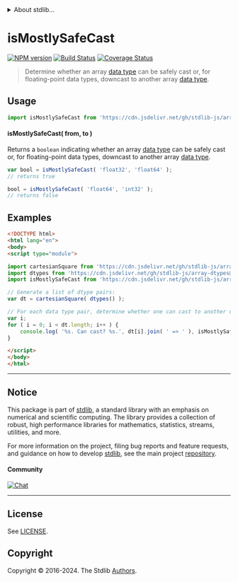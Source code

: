 <!--

@license Apache-2.0

Copyright (c) 2024 The Stdlib Authors.

Licensed under the Apache License, Version 2.0 (the "License");
you may not use this file except in compliance with the License.
You may obtain a copy of the License at

   http://www.apache.org/licenses/LICENSE-2.0

Unless required by applicable law or agreed to in writing, software
distributed under the License is distributed on an "AS IS" BASIS,
WITHOUT WARRANTIES OR CONDITIONS OF ANY KIND, either express or implied.
See the License for the specific language governing permissions and
limitations under the License.

-->


<details>
  <summary>
    About stdlib...
  </summary>
  <p>We believe in a future in which the web is a preferred environment for numerical computation. To help realize this future, we've built stdlib. stdlib is a standard library, with an emphasis on numerical and scientific computation, written in JavaScript (and C) for execution in browsers and in Node.js.</p>
  <p>The library is fully decomposable, being architected in such a way that you can swap out and mix and match APIs and functionality to cater to your exact preferences and use cases.</p>
  <p>When you use stdlib, you can be absolutely certain that you are using the most thorough, rigorous, well-written, studied, documented, tested, measured, and high-quality code out there.</p>
  <p>To join us in bringing numerical computing to the web, get started by checking us out on <a href="https://github.com/stdlib-js/stdlib">GitHub</a>, and please consider <a href="https://opencollective.com/stdlib">financially supporting stdlib</a>. We greatly appreciate your continued support!</p>
</details>

# isMostlySafeCast

[![NPM version][npm-image]][npm-url] [![Build Status][test-image]][test-url] [![Coverage Status][coverage-image]][coverage-url] <!-- [![dependencies][dependencies-image]][dependencies-url] -->

> Determine whether an array [data type][@stdlib/array/dtypes] can be safely cast or, for floating-point data types, downcast to another array [data type][@stdlib/array/dtypes].

<!-- Section to include introductory text. Make sure to keep an empty line after the intro `section` element and another before the `/section` close. -->

<section class="intro">

</section>

<!-- /.intro -->

<!-- Package usage documentation. -->



<section class="usage">

## Usage

```javascript
import isMostlySafeCast from 'https://cdn.jsdelivr.net/gh/stdlib-js/array-base-assert-is-mostly-safe-data-type-cast@v0.2.0-esm/index.mjs';
```

#### isMostlySafeCast( from, to )

Returns a `boolean` indicating whether an array [data type][@stdlib/array/dtypes] can be safely cast or, for floating-point data types, downcast to another array [data type][@stdlib/array/dtypes].

```javascript
var bool = isMostlySafeCast( 'float32', 'float64' );
// returns true

bool = isMostlySafeCast( 'float64', 'int32' );
// returns false
```

</section>

<!-- /.usage -->

<!-- Package usage notes. Make sure to keep an empty line after the `section` element and another before the `/section` close. -->

<section class="notes">

</section>

<!-- /.notes -->

<!-- Package usage examples. -->

<section class="examples">

## Examples

<!-- eslint no-undef: "error" -->

```html
<!DOCTYPE html>
<html lang="en">
<body>
<script type="module">

import cartesianSquare from 'https://cdn.jsdelivr.net/gh/stdlib-js/array-base-cartesian-square@esm/index.mjs';
import dtypes from 'https://cdn.jsdelivr.net/gh/stdlib-js/array-dtypes@esm/index.mjs';
import isMostlySafeCast from 'https://cdn.jsdelivr.net/gh/stdlib-js/array-base-assert-is-mostly-safe-data-type-cast@v0.2.0-esm/index.mjs';

// Generate a list of dtype pairs:
var dt = cartesianSquare( dtypes() );

// For each data type pair, determine whether one can cast to another data type...
var i;
for ( i = 0; i < dt.length; i++ ) {
    console.log( '%s. Can cast? %s.', dt[i].join( ' => ' ), isMostlySafeCast.apply( null, dt[i] ) );
}

</script>
</body>
</html>
```

</section>

<!-- /.examples -->

<!-- Section to include cited references. If references are included, add a horizontal rule *before* the section. Make sure to keep an empty line after the `section` element and another before the `/section` close. -->

<section class="references">

</section>

<!-- /.references -->

<!-- Section for related `stdlib` packages. Do not manually edit this section, as it is automatically populated. -->

<section class="related">

</section>

<!-- /.related -->

<!-- Section for all links. Make sure to keep an empty line after the `section` element and another before the `/section` close. -->


<section class="main-repo" >

* * *

## Notice

This package is part of [stdlib][stdlib], a standard library with an emphasis on numerical and scientific computing. The library provides a collection of robust, high performance libraries for mathematics, statistics, streams, utilities, and more.

For more information on the project, filing bug reports and feature requests, and guidance on how to develop [stdlib][stdlib], see the main project [repository][stdlib].

#### Community

[![Chat][chat-image]][chat-url]

---

## License

See [LICENSE][stdlib-license].


## Copyright

Copyright &copy; 2016-2024. The Stdlib [Authors][stdlib-authors].

</section>

<!-- /.stdlib -->

<!-- Section for all links. Make sure to keep an empty line after the `section` element and another before the `/section` close. -->

<section class="links">

[npm-image]: http://img.shields.io/npm/v/@stdlib/array-base-assert-is-mostly-safe-data-type-cast.svg
[npm-url]: https://npmjs.org/package/@stdlib/array-base-assert-is-mostly-safe-data-type-cast

[test-image]: https://github.com/stdlib-js/array-base-assert-is-mostly-safe-data-type-cast/actions/workflows/test.yml/badge.svg?branch=v0.2.0
[test-url]: https://github.com/stdlib-js/array-base-assert-is-mostly-safe-data-type-cast/actions/workflows/test.yml?query=branch:v0.2.0

[coverage-image]: https://img.shields.io/codecov/c/github/stdlib-js/array-base-assert-is-mostly-safe-data-type-cast/main.svg
[coverage-url]: https://codecov.io/github/stdlib-js/array-base-assert-is-mostly-safe-data-type-cast?branch=main

<!--

[dependencies-image]: https://img.shields.io/david/stdlib-js/array-base-assert-is-mostly-safe-data-type-cast.svg
[dependencies-url]: https://david-dm.org/stdlib-js/array-base-assert-is-mostly-safe-data-type-cast/main

-->

[chat-image]: https://img.shields.io/gitter/room/stdlib-js/stdlib.svg
[chat-url]: https://app.gitter.im/#/room/#stdlib-js_stdlib:gitter.im

[stdlib]: https://github.com/stdlib-js/stdlib

[stdlib-authors]: https://github.com/stdlib-js/stdlib/graphs/contributors

[umd]: https://github.com/umdjs/umd
[es-module]: https://developer.mozilla.org/en-US/docs/Web/JavaScript/Guide/Modules

[deno-url]: https://github.com/stdlib-js/array-base-assert-is-mostly-safe-data-type-cast/tree/deno
[deno-readme]: https://github.com/stdlib-js/array-base-assert-is-mostly-safe-data-type-cast/blob/deno/README.md
[umd-url]: https://github.com/stdlib-js/array-base-assert-is-mostly-safe-data-type-cast/tree/umd
[umd-readme]: https://github.com/stdlib-js/array-base-assert-is-mostly-safe-data-type-cast/blob/umd/README.md
[esm-url]: https://github.com/stdlib-js/array-base-assert-is-mostly-safe-data-type-cast/tree/esm
[esm-readme]: https://github.com/stdlib-js/array-base-assert-is-mostly-safe-data-type-cast/blob/esm/README.md
[branches-url]: https://github.com/stdlib-js/array-base-assert-is-mostly-safe-data-type-cast/blob/main/branches.md

[stdlib-license]: https://raw.githubusercontent.com/stdlib-js/array-base-assert-is-mostly-safe-data-type-cast/main/LICENSE

[@stdlib/array/dtypes]: https://github.com/stdlib-js/array-dtypes/tree/esm

</section>

<!-- /.links -->
